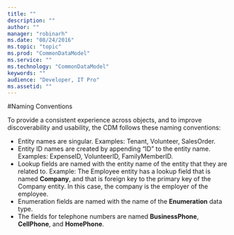 ```yaml
---
title: ""
description: ""
author: ""
manager: "robinarh"
ms.date: "08/24/2016"
ms.topic: "topic"
ms.prod: "CommonDataModel"
ms.service: ""
ms.technology: "CommonDataModel"
keywords: ""
audience: "Developer, IT Pro"
ms.assetid: ""
---
```


#Naming Conventions

To provide a consistent experience across objects, and to improve discoverability and usability, the CDM follows these naming conventions:

* Entity names are singular. Examples: Tenant, Volunteer, SalesOrder.
* Entity ID names are created by appending “ID” to the entity name. Examples: ExpenseID, VolunteerID, FamilyMemberID.
* Lookup fields are named with the entity name of the entity that they are related to. Example: The Employee entity has a lookup field that is named __Company__, and that is foreign key to the primary key of the Company entity. In this case, the company is the employer of the employee.
* Enumeration fields are named with the name of the __Enumeration__ data type.
* The fields for telephone numbers are named __BusinessPhone__, __CellPhone__, and __HomePhone__.
